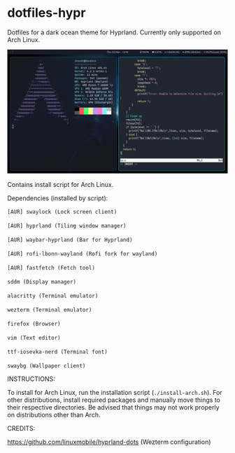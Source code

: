 # dotfiles-hypr
Dotfiles for a dark ocean theme for Hyprland. Currently only supported on Arch Linux.

![Screenshot](oceanrice.png)

Contains install script for Arch Linux.

Dependencies (installed by script):
	
	[AUR] swaylock (Lock screen client)
	
	[AUR] hyprland (Tiling window manager)

	[AUR] waybar-hyprland (Bar for Hyprland)

	[AUR] rofi-lbonn-wayland (Rofi fork for wayland)

	[AUR] fastfetch (Fetch tool)

	sddm (Display manager)

	alacritty (Terminal emulator)

	wezterm (Terminal emulator)

	firefox (Browser)

	vim (Text editor)

	ttf-iosevka-nerd (Terminal font)

	swaybg (Wallpaper client)

INSTRUCTIONS:

To install for Arch Linux, run the installation script (`./install-arch.sh`). For other distributions, install required packages and manually move things to their respective directories. Be advised that things may not work properly on distributions other than Arch.


CREDITS:

https://github.com/linuxmobile/hyprland-dots (Wezterm configuration)
